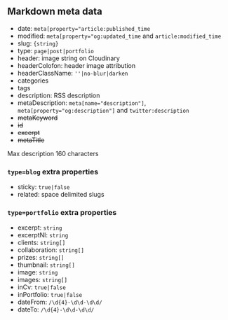 ## Markdown meta data

 - date: `meta[property="article:published_time`
 - modified: `meta[property="og:updated_time` and `article:modified_time`
 - slug: `{string}`
 - type: `page|post|portfolio`
 - header: image string on Cloudinary
 - headerColofon: header image attribution
 - headerClassName: `''|no-blur|darken`
 - categories
 - tags
 - description: RSS description
 - metaDescription: `meta[name="description"]`, `meta[property="og:description"]` and `twitter:description`
 - ~~metaKeyword~~
 - ~~id~~
 - ~~excerpt~~
 - ~~metaTitle~~

Max description 160 characters

### `type=blog` extra properties

 - sticky: `true|false`
 - related: space delimited slugs

### `type=portfolio` extra properties

 - excerpt: `string`
 - excerptNl: `string`
 - clients: `string[]`
 - collaboration: `string[]`
 - prizes: `string[]`
 - thumbnail: `string[]`
 - image: `string`
 - images: `string[]`
 - inCv: `true|false`
 - inPortfolio: `true|false`
 - dateFrom: `/\d{4}-\d\d-\d\d/`
 - dateTo: `/\d{4}-\d\d-\d\d/`
